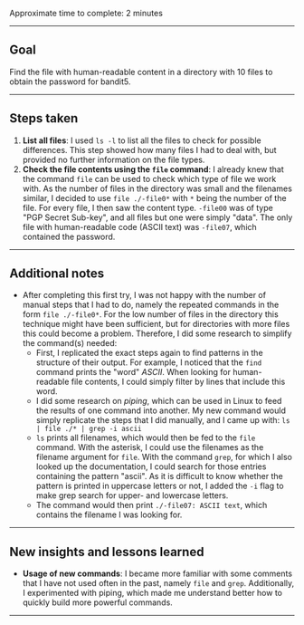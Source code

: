 Approximate time to complete: 2 minutes

---
## Goal

Find the file with human-readable content in a directory with 10 files to obtain the password for bandit5.

---
## Steps taken

1. **List all files**: I used `ls -l` to list all the files to check for possible differences. This step showed how many files I had to deal with, but provided no further information on the file types.
2. **Check the file contents using the `file` command**: I already knew that the command `file` can be used to check which type of file we work with. As the number of files in the directory was small and the filenames similar, I decided to use `file ./-file0*` with `*` being the number of the file. For every file, I then saw the content type. `-file00` was of type "PGP Secret Sub-key", and all files but one were simply "data". The only file with human-readable code (ASCII text) was `-file07`, which contained the password.

---
## Additional notes

- After completing this first try, I was not happy with the number of manual steps that I had to do, namely the repeated commands in the form `file ./-file0*`. For the low number of files in the directory this technique might have been sufficient, but for directories with more files this could become a problem. Therefore, I did some research to simplify the command(s) needed:
	- First, I replicated the exact steps again to find patterns in the structure of their output. For example, I noticed that the `find` command prints the "word" *ASCII*. When looking for human-readable file contents, I could simply filter by lines that include this word.
	- I did some research on *piping*, which can be used in Linux to feed the results of one command into another. My new command would simply replicate the steps that I did manually, and I came up with: `ls | file ./* | grep -i ascii`
	- `ls` prints all filenames, which would then be fed to the `file` command. With the asterisk, I could use the filenames as the filename argument for `file`. With the command `grep`, for which I also looked up the documentation, I could search for those entries containing the pattern "ascii". As it is difficult to know whether the pattern is printed in uppercase letters or not, I added the `-i` flag to make grep search for upper- and lowercase letters.
	- The command would then print `./-file07: ASCII text`, which contains the filename I was looking for.

---
## New insights and lessons learned

- **Usage of new commands**: I became more familiar with some comments that I have not used often in the past, namely `file` and `grep`. Additionally, I experimented with piping, which made me understand better how to quickly build more powerful commands.

---
